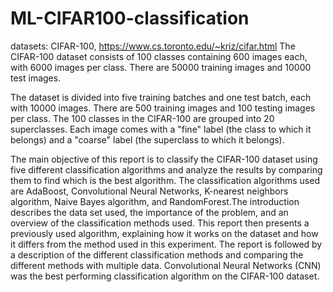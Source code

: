 # ML-CIFAR100-classification
datasets: 
CIFAR-100, https://www.cs.toronto.edu/~kriz/cifar.html
The CIFAR-100 dataset consists of 100 classes containing 600 images each, with 6000 images per class. There are 50000 training images and 10000 test images.

The dataset is divided into five training batches and one test batch, each with 10000 images. There are 500 training images and 100 testing images per class. The 100 classes in the CIFAR-100 are grouped into 20 superclasses. Each image comes with a "fine" label (the class to which it belongs) and a "coarse" label (the superclass to which it belongs).

The main objective of this report is to classify the CIFAR-100 dataset using five different classification
algorithms and analyze the results by comparing them to find which is the best algorithm. The
classification algorithms used are AdaBoost, Convolutional Neural Networks, K-nearest neighbors
algorithm, Naive Bayes algorithm, and RandomForest.The introduction describes the data set used,
the importance of the problem, and an overview of the classification methods used. This report then
presents a previously used algorithm, explaining how it works on the dataset and how it differs from the
method used in this experiment. The report is followed by a description of the different classification
methods and comparing the different methods with multiple data. Convolutional Neural Networks
(CNN) was the best performing classification algorithm on the CIFAR-100 dataset.
